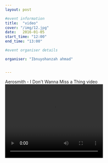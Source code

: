 ```yaml
---
layout: post

#event information
title:  "video"
cover: "/img/12.jpg"
date:   2016-01-05
start_time: "12:00"
end_time: "13:00"

#event organiser details

organiser: "Ibnuyohanzah ahmad"


---
```


<html manifest="cache-manifest.manifest">
<body>

<div id="result"></div>

<script>
// Check browser support
if (typeof(Storage) !== "undefined") {
    // Store
    localStorage.setItem("Aerosmith", "I Don't Wanna Miss a Thing");
    // Retrieve
    document.getElementById("result").innerHTML = localStorage.getItem("lastname");
} else {
    document.getElementById("result").innerHTML = "Sorry, your browser does not support Web Storage...";
}
</script>

 </body>
</html>

<p>Aerosmith - I Don't Wanna Miss a Thing video <br>
<video width="320" height="240" controls="controls">
  <source src="/img/Aerosmith - I Don't Wanna Miss a Thing vidoe.oog" type="video/oog" />
Your browser does not support the video tag.
</video> 
